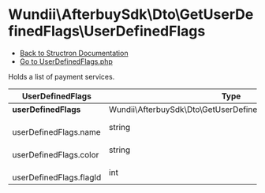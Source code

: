 # Wundii\AfterbuySdk\Dto\GetUserDefinedFlags\UserDefinedFlags
- [Back to Structron Documentation](./../_Structron.md)
- [Go to UserDefinedFlags.php](./../../src/Dto/GetUserDefinedFlags/UserDefinedFlags.php)

Holds a list of payment services.

| UserDefinedFlags               | Type                                                         | Default  | Description |
| ------------------------------ | ------------------------------------------------------------ | -------- | ----------- |
| **userDefinedFlags**           | Wundii\AfterbuySdk\Dto\GetUserDefinedFlags\UserDefinedFlag[] | []       |             |
| &nbsp; userDefinedFlags.name   | string                                                       | required |             |
| &nbsp; userDefinedFlags.color  | string                                                       | required |             |
| &nbsp; userDefinedFlags.flagId | int                                                          | required |             |
